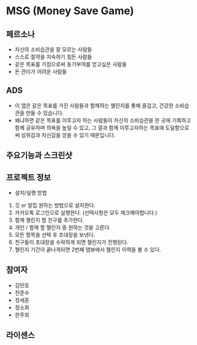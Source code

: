 # MSG (Money Save Game)
## 페르소나 
- 자신의 소비습관을 잘 모르는 사람들
- 스스로 절약을 지속하기 힘든 사람들
- 같은 목표를 가짐으로써 동기부여를 얻고싶은 사람들
- 돈 관리가 어려운 사람들
## ADS
- 이 앱은 같은 목표를 가진 사람들과 함께하는 챌린지를 통해 즐겁고, 건강한 소비습관을 만들 수 있습니다.
- 왜냐하면 같은 목표를 이루고자 하는 사람들이 자신의 소비습관을 한 곳에 기록하고 함께 공유하며 의욕을 높일 수 있고, 그 결과 함께 이루고자하는 목표에 도달함으로써 성취감과 자신감을 얻을 수 있기 때문입니다.
## 주요기능과 스크린샷

## 프로젝트 정보
- 설치/실행 방법
1. 깃 or 알집 원하는 방법으로 설치한다.
2. 카카오톡 로그인으로 실행한다. (선택사항은 모두 체크해야합니다.)
3. 함께 챌린지 할 친구를 추가한다.
4. 개인 / 함께 할 챌린지 중 원하는 것을 고른다.
5. 모든 항목을 선택 후 초대장을 보낸다.
6. 친구들이 초대장을 수락하게 되면 챌린지가 진행된다.
7. 챌린지 기간이 끝나게되면 2번째 탭뷰에서 챌린지 이력을 볼 수 있다.

## 참여자
- 김민호
- 전준수
- 정세훈
- 정소희
- 한주희
## 라이센스


